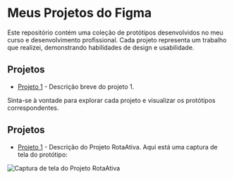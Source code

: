 # Meus Projetos do Figma

Este repositório contém uma coleção de protótipos desenvolvidos no meu curso e desenvolvimento profissional. Cada projeto representa um trabalho que realizei, demonstrando habilidades de design e usabilidade.

## Projetos

- [Projeto 1](HTML-CSS-Relatorio-Rota-Ativa/) - Descrição breve do projeto 1.

Sinta-se à vontade para explorar cada projeto e visualizar os protótipos correspondentes.

## Projetos

- [Projeto 1]([projeto1](https://matheusdiasprojects.github.io/HTML-CSS-Relatorio-Rota-Ativa/)/) - Descrição do Projeto RotaAtiva. Aqui está uma captura de tela do protótipo:

![Captura de tela do Projeto RotaAtiva]([projeto1/screenshot-1.png](https://www.figma.com/file/ANrM1IRt1gEIOSB9m4JHjK/ROTAATIVA---WEB?type=design&node-id=63-4504&mode=design&t=1J6Mk5fRADv22CUh-4)https://www.figma.com/file/ANrM1IRt1gEIOSB9m4JHjK/ROTAATIVA---WEB?type=design&node-id=63-4504&mode=design&t=1J6Mk5fRADv22CUh-4)



